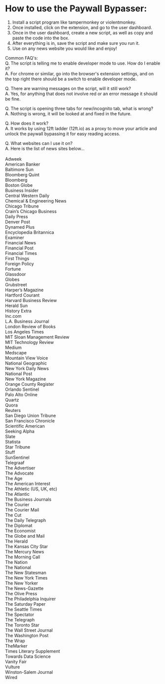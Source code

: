 # How to use the Paywall Bypasser:
 1. Install a script program like tampermonkey or violentmonkey.
 2. Once installed, click on the extension, and go to the user dashboard.
 3. Once in the user dashboard, create a new script, as well as copy and paste the code into the box.
 4. After everything is in, save the script and make sure you run it.
 5. Use on any news website you would like and enjoy!

Common FAQ's: <br/>
Q. The script is telling me to enable developer mode to use. How do I enable it?  <br/>
A. For chrome or similar, go into the browser's extension settings, and on the top right there should be a switch to enable developer mode.  <br/>

Q. There are warning messages on the script, will it still work?  <br/>
A. Yes, for anything that does not involve red or an error message it should be fine.  <br/>

Q. The script is opening three tabs for new/incognito tab, what is wrong?  <br/>
A. Nothing is wrong, it will be looked at and fixed in the future.  <br/>

Q. How does it work?  <br/>
A. It works by using 12ft ladder (12ft.io) as a proxy to move your article and unlock the paywall bypassing it for easy reading access. <br/>

Q. What websites can I use it on? <br/>
A. Here is the list of news sites below... <br/>
<br/>
Adweek<br/>
American Banker<br/>
Baltimore Sun<br/>
Bloomberg Quint<br/>
Bloomberg<br/>
Boston Globe<br/>
Business Insider<br/>
Central Western Daily<br/>
Chemical & Engineering News<br/>
Chicago Tribune<br/>
Crain’s Chicago Business<br/>
Daily Press<br/>
Denver Post<br/>
Dynamed Plus<br/>
Encyclopedia Britannica<br/>
Examiner<br/>
Financial News<br/>
Financial Post<br/>
Financial Times<br/>
First Things<br/>
Foreign Policy<br/>
Fortune<br/>
Glassdoor<br/>
Globes<br/>
Grubstreet<br/>
Harper’s Magazine<br/>
Hartford Courant<br/>
Harvard Business Review<br/>
Herald Sun<br/>
History Extra<br/>
Inc.com<br/>
L.A. Business Journal<br/>
London Review of Books<br/>
Los Angeles Times<br/>
MIT Sloan Management Review<br/>
MIT Technology Review<br/>
Medium<br/>
Medscape<br/>
Mountain View Voice<br/>
National Geographic<br/>
New York Daily News<br/>
National Post<br/>
New York Magazine<br/>
Orange County Register<br/>
Orlando Sentinel<br/>
Palo Alto Online<br/>
Quartz<br/>
Quora<br/>
Reuters<br/>
San Diego Union Tribune<br/>
San Francisco Chronicle<br/>
Scientific American<br/>
Seeking Alpha<br/>
Slate<br/>
Statista<br/>
Star Tribune<br/>
Stuff<br/>
SunSentinel<br/>
Telegraaf<br/>
The Advertiser<br/>
The Advocate<br/>
The Age<br/>
The American Interest<br/>
The Athletic (US, UK, etc)<br/>
The Atlantic<br/>
The Business Journals<br/>
The Courier<br/>
The Courier Mail<br/>
The Cut<br/>
The Daily Telegraph<br/>
The Diplomat<br/>
The Economist<br/>
The Globe and Mail<br/>
The Herald<br/>
The Kansas City Star<br/>
The Mercury News<br/>
The Morning Call<br/>
The Nation<br/>
The National<br/>
The New Statesman<br/>
The New York Times<br/>
The New Yorker<br/>
The News-Gazette<br/>
The Olive Press<br/>
The Philadelphia Inquirer<br/>
The Saturday Paper<br/>
The Seattle Times<br/>
The Spectator<br/>
The Telegraph<br/>
The Toronto Star<br/>
The Wall Street Journal<br/>
The Washington Post<br/>
The Wrap<br/>
TheMarker<br/>
Times Literary Supplement<br/>
Towards Data Science<br/>
Vanity Fair<br/>
Vulture<br/>
Winston-Salem Journal<br/>
Wired<br/>
